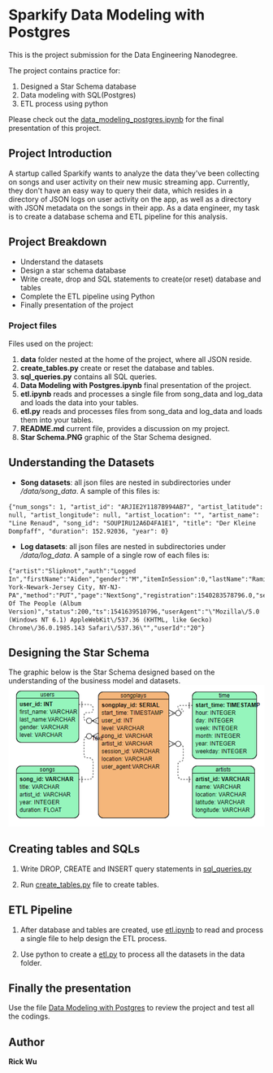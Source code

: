 # Sparkify Data Modeling with Postgres

This is the project submission for the Data Engineering Nanodegree. 

The project contains practice for:
1. Designed a Star Schema database
2. Data modeling with SQL(Postgres)
3. ETL process using python

Please check out the [data_modeling_postgres.ipynb](data_modeling_postgres.ipynb) for the final presentation of this project.

## Project Introduction
A startup called Sparkify wants to analyze the data they've been collecting on songs and user activity on their new music streaming app. Currently, they don't have an easy way to query their data, which resides in a directory of JSON logs on user activity on the app, as well as a directory with JSON metadata on the songs in their app. 
As a data engineer, my task is to create a database schema and ETL pipeline for this analysis.

## Project Breakdown
- Understand the datasets
- Design a star schema database
- Write create, drop and SQL statements to create(or reset) database and tables
- Complete the ETL pipeline using Python
- Finally presentation of the project

### Project files

Files used on the project:
1. **data** folder nested at the home of the project, where all JSON reside.
2. **create_tables.py** create or reset the database and tables.
3. **sql_queries.py** contains all SQL queries.
4. **Data Modeling with Postgres.ipynb** final presentation of the project.
5. **etl.ipynb** reads and processes a single file from song_data and log_data and loads the data into your tables. 
6. **etl.py** reads and processes files from song_data and log_data and loads them into your tables. 
7. **README.md** current file, provides a discussion on my project.
8. **Star Schema.PNG** graphic of the Star Schema designed.

## Understanding the Datasets
- **Song datasets**: all json files are nested in subdirectories under */data/song_data*. A sample of this files is:

```
{"num_songs": 1, "artist_id": "ARJIE2Y1187B994AB7", "artist_latitude": null, "artist_longitude": null, "artist_location": "", "artist_name": "Line Renaud", "song_id": "SOUPIRU12A6D4FA1E1", "title": "Der Kleine Dompfaff", "duration": 152.92036, "year": 0}
```

- **Log datasets**: all json files are nested in subdirectories under */data/log_data*. A sample of a single row of each files is:

```
{"artist":"Slipknot","auth":"Logged In","firstName":"Aiden","gender":"M","itemInSession":0,"lastName":"Ramirez","length":192.57424,"level":"paid","location":"New York-Newark-Jersey City, NY-NJ-PA","method":"PUT","page":"NextSong","registration":1540283578796.0,"sessionId":19,"song":"Opium Of The People (Album Version)","status":200,"ts":1541639510796,"userAgent":"\"Mozilla\/5.0 (Windows NT 6.1) AppleWebKit\/537.36 (KHTML, like Gecko) Chrome\/36.0.1985.143 Safari\/537.36\"","userId":"20"}
```

## Designing the Star Schema

The graphic below is the Star Schema designed based on the understanding of the business model and datasets.
![Star Schema](star_schema.PNG)

## Creating tables and SQLs

1. Write DROP, CREATE and INSERT query statements in [sql_queries.py](sql_queries.py)

2. Run [create_tables.py](create_tables.py) file to create tables.

## ETL Pipeline

1. After database and tables are created, use [etl.ipynb](etl.ipynb) to read and process a single file to help design the ETL process.

2. Use python to create a [etl.py](etl.py) to process all the datasets in the data folder.

## Finally the presentation

Use the file [Data Modeling with Postgres](data_modeling_postgres.ipynb) to review the project and test all the codings.


## Author
**Rick Wu**
